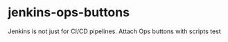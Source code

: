 # jenkins-ops-buttons
Jenkins is not just for CI/CD pipelines. Attach Ops buttons with scripts test
